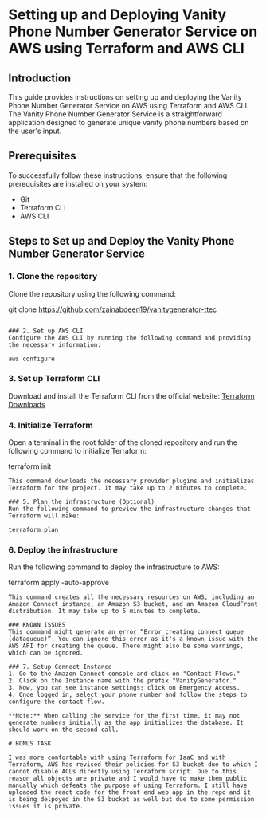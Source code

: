 # Setting up and Deploying Vanity Phone Number Generator Service on AWS using Terraform and AWS CLI

## Introduction
This guide provides instructions on setting up and deploying the Vanity Phone Number Generator Service on AWS using Terraform and AWS CLI. The Vanity Phone Number Generator Service is a straightforward application designed to generate unique vanity phone numbers based on the user's input.

## Prerequisites
To successfully follow these instructions, ensure that the following prerequisites are installed on your system:
- Git
- Terraform CLI
- AWS CLI

## Steps to Set up and Deploy the Vanity Phone Number Generator Service

### 1. Clone the repository
Clone the repository using the following command:

git clone https://github.com/zainabdeen19/vanitygenerator-ttec
```

### 2. Set up AWS CLI
Configure the AWS CLI by running the following command and providing the necessary information:

aws configure
```

### 3. Set up Terraform CLI
Download and install the Terraform CLI from the official website: [Terraform Downloads](https://www.terraform.io/downloads.html)

### 4. Initialize Terraform
Open a terminal in the root folder of the cloned repository and run the following command to initialize Terraform:

terraform init
```
This command downloads the necessary provider plugins and initializes Terraform for the project. It may take up to 2 minutes to complete.

### 5. Plan the infrastructure (Optional)
Run the following command to preview the infrastructure changes that Terraform will make:

terraform plan
```

### 6. Deploy the infrastructure
Run the following command to deploy the infrastructure to AWS:

terraform apply -auto-approve
```
This command creates all the necessary resources on AWS, including an Amazon Connect instance, an Amazon S3 bucket, and an Amazon CloudFront distribution. It may take up to 5 minutes to complete.

### KNOWN ISSUES
This command might generate an error “Error creating connect queue (dataqueue)”. You can ignore this error as it's a known issue with the AWS API for creating the queue. There might also be some warnings, which can be ignored.

### 7. Setup Connect Instance
1. Go to the Amazon Connect console and click on "Contact Flows."
2. Click on the Instance name with the prefix "VanityGenerator."
3. Now, you can see instance settings; click on Emergency Access.
4. Once logged in, select your phone number and follow the steps to configure the contact flow.

**Note:** When calling the service for the first time, it may not generate numbers initially as the app initializes the database. It should work on the second call.

# BONUS TASK

I was more comfortable with using Terraform for IaaC and with Terraform, AWS has revised their policies for S3 bucket due to which I cannot disable ACLs directly using Terraform script. Due to this reason all objects are private and I would have to make them public manually which defeats the purpose of using Terraform. I still have uploaded the react code for the front end web app in the repo and it is being delpoyed in the S3 bucket as well but due to some permission issues it is private.